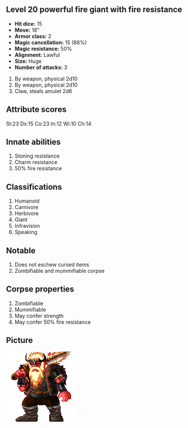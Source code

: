 ## Level 20 powerful fire giant with fire resistance
- **Hit dice:** 15
- **Move:** 18"
- **Armor class:** 2
- **Magic cancellation:** 15 (88%)
- **Magic resistance:** 50%
- **Alignment:** Lawful
- **Size:** Huge
- **Number of attacks:** 3
1. By weapon, physical 2d10
2. By weapon, physical 2d10
3. Claw, steals amulet 2d6
## Attribute scores
St:23 Dx:15 Co:23 In:12 Wi:10 Ch:14
## Innate abilities
1. Stoning resistance
2. Charm resistance
3. 50% fire resistance
## Classifications
1. Humanoid
2. Carnivore
3. Herbivore
4. Giant
5. Infravision
6. Speaking
## Notable
1. Does not eschew cursed items
2. Zombifiable and mummifiable corpse
## Corpse properties
1. Zombifiable
2. Mummifiable
3. May confer strength
4. May confer 50% fire resistance
## Picture
![Lord Surtur](https://github.com/hyvanmielenpelit/GnollHackTileSet/blob/main/Monsters/lord_surtur/lord_surtur.png)
